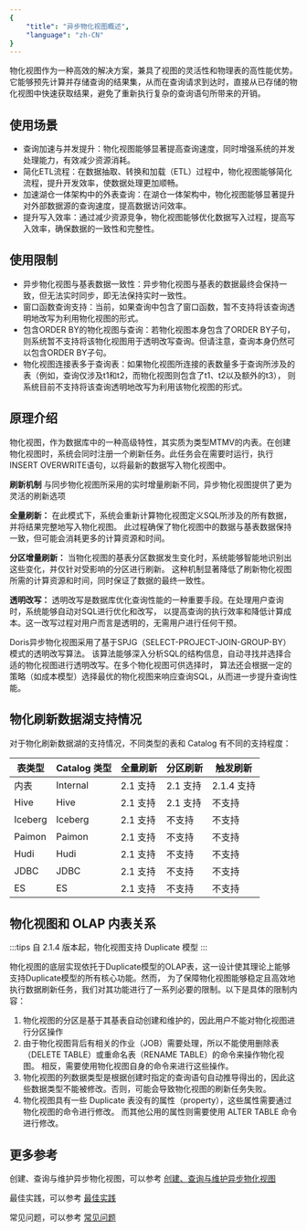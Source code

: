 ```yaml
---
{
    "title": "异步物化视图概述",
    "language": "zh-CN"
}
---
```


<!--
Licensed to the Apache Software Foundation (ASF) under one
or more contributor license agreements.  See the NOTICE file
distributed with this work for additional information
regarding copyright ownership.  The ASF licenses this file
to you under the Apache License, Version 2.0 (the
"License"); you may not use this file except in compliance
with the License.  You may obtain a copy of the License at

  http://www.apache.org/licenses/LICENSE-2.0

Unless required by applicable law or agreed to in writing,
software distributed under the License is distributed on an
"AS IS" BASIS, WITHOUT WARRANTIES OR CONDITIONS OF ANY
KIND, either express or implied.  See the License for the
specific language governing permissions and limitations
under the License.
-->

物化视图作为一种高效的解决方案，兼具了视图的灵活性和物理表的高性能优势。
它能够预先计算并存储查询的结果集，从而在查询请求到达时，直接从已存储的物化视图中快速获取结果，避免了重新执行复杂的查询语句所带来的开销。

## 使用场景

- 查询加速与并发提升：物化视图能够显著提高查询速度，同时增强系统的并发处理能力，有效减少资源消耗。
- 简化ETL流程：在数据抽取、转换和加载（ETL）过程中，物化视图能够简化流程，提升开发效率，使数据处理更加顺畅。
- 加速湖仓一体架构中的外表查询：在湖仓一体架构中，物化视图能够显著提升对外部数据源的查询速度，提高数据访问效率。
- 提升写入效率：通过减少资源竞争，物化视图能够优化数据写入过程，提高写入效率，确保数据的一致性和完整性。

## 使用限制
- 异步物化视图与基表数据一致性：异步物化视图与基表的数据最终会保持一致，但无法实时同步，即无法保持实时一致性。
- 窗口函数查询支持：当前，如果查询中包含了窗口函数，暂不支持将该查询透明地改写为利用物化视图的形式。
- 包含ORDER BY的物化视图与查询：若物化视图本身包含了ORDER BY子句，则系统暂不支持将该物化视图用于透明改写查询。但请注意，查询本身仍然可以包含ORDER BY子句。
- 物化视图连接表多于查询表：如果物化视图所连接的表数量多于查询所涉及的表（例如，查询仅涉及t1和t2，而物化视图则包含了t1、t2以及额外的t3），
则系统目前不支持将该查询透明地改写为利用该物化视图的形式。

## 原理介绍

物化视图，作为数据库中的一种高级特性，其实质为类型MTMV的内表。在创建物化视图时，系统会同时注册一个刷新任务。此任务会在需要时运行，执行INSERT OVERWRITE语句，以将最新的数据写入物化视图中。

**刷新机制**
与同步物化视图所采用的实时增量刷新不同，异步物化视图提供了更为灵活的刷新选项

**全量刷新：**
在此模式下，系统会重新计算物化视图定义SQL所涉及的所有数据，并将结果完整地写入物化视图。
此过程确保了物化视图中的数据与基表数据保持一致，但可能会消耗更多的计算资源和时间。

**分区增量刷新：**
当物化视图的基表分区数据发生变化时，系统能够智能地识别出这些变化，并仅针对受影响的分区进行刷新。
这种机制显著降低了刷新物化视图所需的计算资源和时间，同时保证了数据的最终一致性。

**透明改写：**
透明改写是数据库优化查询性能的一种重要手段。在处理用户查询时，系统能够自动对SQL进行优化和改写，
以提高查询的执行效率和降低计算成本。这一改写过程对用户而言是透明的，无需用户进行任何干预。

Doris异步物化视图采用了基于SPJG（SELECT-PROJECT-JOIN-GROUP-BY）模式的透明改写算法。
该算法能够深入分析SQL的结构信息，自动寻找并选择合适的物化视图进行透明改写。在多个物化视图可供选择时，
算法还会根据一定的策略（如成本模型）选择最优的物化视图来响应查询SQL，从而进一步提升查询性能。


## 物化刷新数据湖支持情况

对于物化刷新数据湖的支持情况，不同类型的表和 Catalog 有不同的支持程度：

| 表类型  | Catalog 类型     | 全量刷新   | 分区刷新 | 触发刷新     |
| ------- |----------------|--------| -------- |----------|
| 内表    | Internal       | 2.1 支持 | 2.1 支持  | 2.1.4 支持 |
| Hive    | Hive           | 2.1 支持 | 2.1 支持  | 不支持      |
| Iceberg | Iceberg        | 2.1 支持    | 不支持   | 不支持      |
| Paimon  | Paimon         | 2.1 支持    | 不支持   | 不支持      |
| Hudi    | Hudi           | 2.1 支持    | 不支持   | 不支持      |
| JDBC    | JDBC           | 2.1 支持    | 不支持   | 不支持      |
| ES      | ES             | 2.1 支持    | 不支持   | 不支持      |

## 物化视图和 OLAP 内表关系

:::tips
自 2.1.4 版本起，物化视图支持 Duplicate 模型
:::

物化视图的底层实现依托于Duplicate模型的OLAP表，这一设计使其理论上能够支持Duplicate模型的所有核心功能。然而，
为了保障物化视图能够稳定且高效地执行数据刷新任务，我们对其功能进行了一系列必要的限制。以下是具体的限制内容：

1. 物化视图的分区是基于其基表自动创建和维护的，因此用户不能对物化视图进行分区操作
2. 由于物化视图背后有相关的作业（JOB）需要处理，所以不能使用删除表（DELETE TABLE）或重命名表（RENAME TABLE）的命令来操作物化视图。
   相反，需要使用物化视图自身的命令来进行这些操作。
3. 物化视图的列数据类型是根据创建时指定的查询语句自动推导得出的，因此这些数据类型不能被修改。否则，可能会导致物化视图的刷新任务失败。
4. 物化视图具有一些 Duplicate 表没有的属性（property），这些属性需要通过物化视图的命令进行修改。
而其他公用的属性则需要使用 ALTER TABLE 命令进行修改。


## 更多参考
创建、查询与维护异步物化视图，可以参考 [创建、查询与维护异步物化视图](../functions-and-demands)

最佳实践，可以参考 [最佳实践](../use-guide)

常见问题，可以参考 [常见问题](../faq)

